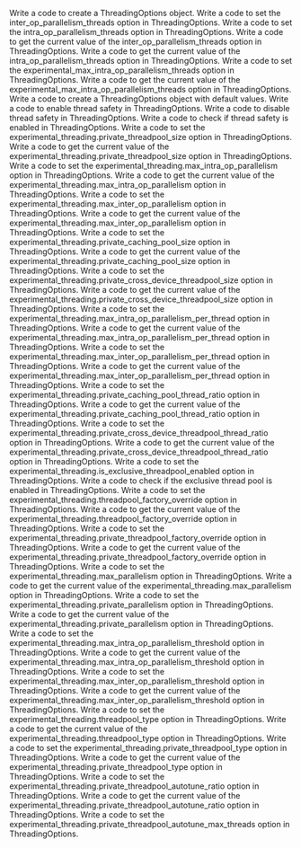 Write a code to create a ThreadingOptions object.
Write a code to set the inter_op_parallelism_threads option in ThreadingOptions.
Write a code to set the intra_op_parallelism_threads option in ThreadingOptions.
Write a code to get the current value of the inter_op_parallelism_threads option in ThreadingOptions.
Write a code to get the current value of the intra_op_parallelism_threads option in ThreadingOptions.
Write a code to set the experimental_max_intra_op_parallelism_threads option in ThreadingOptions.
Write a code to get the current value of the experimental_max_intra_op_parallelism_threads option in ThreadingOptions.
Write a code to create a ThreadingOptions object with default values.
Write a code to enable thread safety in ThreadingOptions.
Write a code to disable thread safety in ThreadingOptions.
Write a code to check if thread safety is enabled in ThreadingOptions.
Write a code to set the experimental_threading.private_threadpool_size option in ThreadingOptions.
Write a code to get the current value of the experimental_threading.private_threadpool_size option in ThreadingOptions.
Write a code to set the experimental_threading.max_intra_op_parallelism option in ThreadingOptions.
Write a code to get the current value of the experimental_threading.max_intra_op_parallelism option in ThreadingOptions.
Write a code to set the experimental_threading.max_inter_op_parallelism option in ThreadingOptions.
Write a code to get the current value of the experimental_threading.max_inter_op_parallelism option in ThreadingOptions.
Write a code to set the experimental_threading.private_caching_pool_size option in ThreadingOptions.
Write a code to get the current value of the experimental_threading.private_caching_pool_size option in ThreadingOptions.
Write a code to set the experimental_threading.private_cross_device_threadpool_size option in ThreadingOptions.
Write a code to get the current value of the experimental_threading.private_cross_device_threadpool_size option in ThreadingOptions.
Write a code to set the experimental_threading.max_intra_op_parallelism_per_thread option in ThreadingOptions.
Write a code to get the current value of the experimental_threading.max_intra_op_parallelism_per_thread option in ThreadingOptions.
Write a code to set the experimental_threading.max_inter_op_parallelism_per_thread option in ThreadingOptions.
Write a code to get the current value of the experimental_threading.max_inter_op_parallelism_per_thread option in ThreadingOptions.
Write a code to set the experimental_threading.private_caching_pool_thread_ratio option in ThreadingOptions.
Write a code to get the current value of the experimental_threading.private_caching_pool_thread_ratio option in ThreadingOptions.
Write a code to set the experimental_threading.private_cross_device_threadpool_thread_ratio option in ThreadingOptions.
Write a code to get the current value of the experimental_threading.private_cross_device_threadpool_thread_ratio option in ThreadingOptions.
Write a code to set the experimental_threading.is_exclusive_threadpool_enabled option in ThreadingOptions.
Write a code to check if the exclusive thread pool is enabled in ThreadingOptions.
Write a code to set the experimental_threading.threadpool_factory_override option in ThreadingOptions.
Write a code to get the current value of the experimental_threading.threadpool_factory_override option in ThreadingOptions.
Write a code to set the experimental_threading.private_threadpool_factory_override option in ThreadingOptions.
Write a code to get the current value of the experimental_threading.private_threadpool_factory_override option in ThreadingOptions.
Write a code to set the experimental_threading.max_parallelism option in ThreadingOptions.
Write a code to get the current value of the experimental_threading.max_parallelism option in ThreadingOptions.
Write a code to set the experimental_threading.private_parallelism option in ThreadingOptions.
Write a code to get the current value of the experimental_threading.private_parallelism option in ThreadingOptions.
Write a code to set the experimental_threading.max_intra_op_parallelism_threshold option in ThreadingOptions.
Write a code to get the current value of the experimental_threading.max_intra_op_parallelism_threshold option in ThreadingOptions.
Write a code to set the experimental_threading.max_inter_op_parallelism_threshold option in ThreadingOptions.
Write a code to get the current value of the experimental_threading.max_inter_op_parallelism_threshold option in ThreadingOptions.
Write a code to set the experimental_threading.threadpool_type option in ThreadingOptions.
Write a code to get the current value of the experimental_threading.threadpool_type option in ThreadingOptions.
Write a code to set the experimental_threading.private_threadpool_type option in ThreadingOptions.
Write a code to get the current value of the experimental_threading.private_threadpool_type option in ThreadingOptions.
Write a code to set the experimental_threading.private_threadpool_autotune_ratio option in ThreadingOptions.
Write a code to get the current value of the experimental_threading.private_threadpool_autotune_ratio option in ThreadingOptions.
Write a code to set the experimental_threading.private_threadpool_autotune_max_threads option in ThreadingOptions.